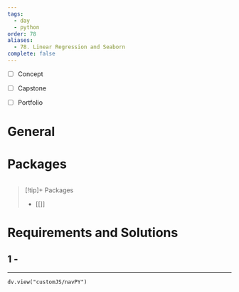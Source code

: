 ```yaml
---
tags:
  - day
  - python
order: 78
aliases:
  - 78. Linear Regression and Seaborn
complete: false
---
```

- [ ] Concept
- [ ] Capstone
- [ ] Portfolio


# General


# Packages
```python

```


> [!tip]+ Packages
> - [[]]


# Requirements and Solutions
## 1 -  

<hr />

```dataviewjs
dv.view("customJS/navPY")
```

